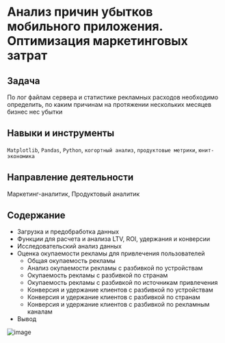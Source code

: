 # Анализ причин убытков мобильного приложения. Оптимизация маркетинговых затрат

## Задача
По лог файлам сервера и статистике рекламных расходов необходимо определить, по каким причинам на протяжении нескольких месяцев бизнес нес убытки

## Навыки и инструменты
`Matplotlib`, `Pandas`, `Python`, `когортный анализ`, `продуктовые метрики`, `юнит-экономика`

## Направление деятельности
Маркетинг-аналитик, Продуктовый аналитик

## Содержание
 - Загрузка и предобработка данных
 - Функции для расчета и анализа LTV, ROI, удержания и конверсии 
 - Исследовательский анализ данных
 - Оценка окупаемости рекламы для привлечения пользователей
   - Общая окупаемость рекламы
   - Анализ окупаемости рекламы с разбивкой по устройствам
   - Окупаемость рекламы с разбивкой по странам
   - Окупаемость рекламы с разбивкой по источникам привлечения
   - Конверсия и удержание клиентов с разбивкой по устройствам
   - Конверсия и удержание клиентов с разбивкой по странам
   - Конверсия и удержание клиентов с разбивкой по рекламным каналам
 - Вывод

![image](https://user-images.githubusercontent.com/102588991/161389501-c3f9dca6-0098-4200-a5b2-ff5f937ecf8b.png)
